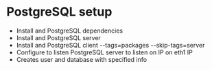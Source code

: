 
PostgreSQL setup
=====================

- Install and PostgreSQL dependencies
- Install and PostgreSQL server
- Install and PostgreSQL client
  --tags=packages --skip-tags=server
- Configure to listen PostgreSQL server to listen on IP on eth1 IP
- Creates user and database with specified info
